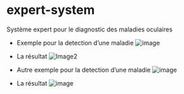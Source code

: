 # expert-system
Système expert pour le diagnostic des maladies oculaires
* Exemple pour la detection d’une maladie
![image](https://user-images.githubusercontent.com/60799282/149677161-56d6df53-796b-4243-b182-cf9893f87f9b.png)
* La résultat
![Image2](https://user-images.githubusercontent.com/60799282/149677111-6905edfd-56d4-48cb-8b8b-26c7a8021a82.png)

* Autre exemple pour la detection d’une maladie
![image](https://user-images.githubusercontent.com/60799282/149677180-6be85596-d6af-474c-84c9-6a9371d85979.png)
* La résultat
![image](https://user-images.githubusercontent.com/60799282/149677191-c0e89e59-49bb-4726-9ae7-2898fce1aa9f.png)

